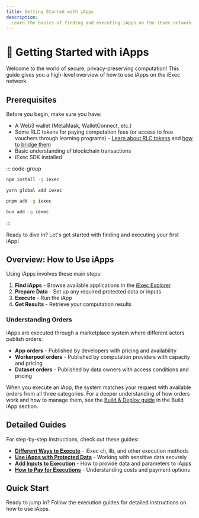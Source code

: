 ```yaml
---
title: Getting Started with iApps
description:
  Learn the basics of finding and executing iApps on the iExec network
---
```


# 🚀 Getting Started with iApps

Welcome to the world of secure, privacy-preserving computation! This guide gives
you a high-level overview of how to use iApps on the iExec network.

## Prerequisites

Before you begin, make sure you have:

- A Web3 wallet (MetaMask, WalletConnect, etc.)
- Some RLC tokens for paying computation fees (or access to free vouchers
  through learning programs) - [Learn about RLC tokens](/get-started/rlc) and
  [how to bridge them](/get-started/tooling-and-explorers/bridge)
- Basic understanding of blockchain transactions
- iExec SDK installed

::: code-group

```sh [npm]
npm install -g iexec
```

```sh [yarn]
yarn global add iexec
```

```sh [pnpm]
pnpm add -g iexec
```

```sh [bun]
bun add -g iexec
```

:::

Ready to dive in? Let's get started with finding and executing your first iApp!

## Overview: How to Use iApps

Using iApps involves these main steps:

1. **Find iApps** - Browse available applications in the
   [iExec Explorer](/get-started/tooling-and-explorers/iexec-explorer)
2. **Prepare Data** - Set up any required protected data or inputs
3. **Execute** - Run the iApp
4. **Get Results** - Retrieve your computation results

### Understanding Orders

iApps are executed through a marketplace system where different actors publish
orders:

- **App orders** - Published by developers with pricing and availability
- **Workerpool orders** - Published by computation providers with capacity and
  pricing
- **Dataset orders** - Published by data owners with access conditions and
  pricing

When you execute an iApp, the system matches your request with available orders
from all three categories. For a deeper understanding of how orders work and how
to manage them, see the
[Build & Deploy guide](/build-iapp/guides/build-&-deploy) in the Build iApp
section.

## Detailed Guides

For step-by-step instructions, check out these guides:

- **[Different Ways to Execute](./different-ways-to-execute.md)** - iExec cli,
  lib, and other execution methods
- **[Use iApps with Protected Data](./use-iapp-with-protected-data.md)** -
  Working with sensitive data securely
- **[Add Inputs to Execution](./add-inputs-to-execution.md)** - How to provide
  data and parameters to iApps
- **[How to Pay for Executions](./how-to-pay-executions.md)** - Understanding
  costs and payment options

## Quick Start

Ready to jump in? Follow the execution guides for detailed instructions on how
to use iApps.

<script setup>
import ImageViewer from '@/components/ImageViewer.vue';

// Assets
import appViewImage from '@/assets/tooling-&-explorers/iexec-explorer/app-view.png';
</script>
